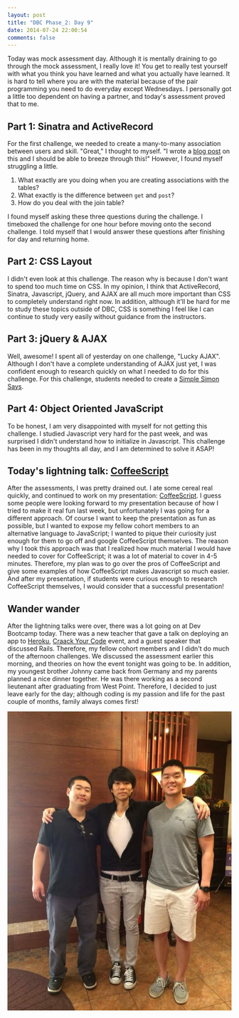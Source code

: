 ```yaml
---
layout: post
title: "DBC Phase_2: Day 9"
date: 2014-07-24 22:00:54
comments: false
---
```


Today was mock assessment day. Although it is mentally draining to go through the mock assessment, I really love it! You get to really test yourself with what you think you have learned and what you actually have learned. It is hard to tell where you are with the material because of the pair programming you need to do everyday except Wednesdays. I personally got a little too dependent on having a partner, and today's assessment proved that to me.

## Part 1: Sinatra and ActiveRecord

For the first challenge, we needed to create a many-to-many association between users and skill. "Great," I thought to myself. "I wrote a [blog post](http://juliusjung.info/2014/07/16/many-to-many-relationships-in-activerecord/) on this and I should be able to breeze through this!" However, I found myself struggling a little.

  1. What exactly are you doing when you are creating associations with the tables?
  2. What exactly is the difference between ```get``` and ```post```?
  3. How do you deal with the join table?

I found myself asking these three questions during the challenge. I timeboxed the challenge for one hour before moving onto the second challenge. I told myself that I would answer these questions after finishing for day and returning home.

## Part 2: CSS Layout

I didn't even look at this challenge. The reason why is because I don't want to spend too much time on CSS. In my opinion, I think that ActiveRecord, Sinatra, Javascript, jQuery, and AJAX are all much more important than CSS to completely understand right now. In addition, although it'll be hard for me to study these topics outside of DBC, CSS is something I feel like I can continue to study very easily without guidance from the instructors.

## Part 3: jQuery & AJAX

Well, awesome! I spent all of yesterday on one challenge, "Lucky AJAX". Although I don't have a complete understanding of AJAX just yet, I was confident enough to research quickly on what I needed to do for this challenge. For this challenge, students needed to create a [Simple Simon Says](http://player.vimeo.com/video/65261103).

## Part 4: Object Oriented JavaScript

To be honest, I am very disappointed with myself for not getting this challenge. I studied Javascript very hard for the past week, and was surprised I didn't understand how to initialize in Javascript. This challenge has been in my thoughts all day, and I am determined to solve it ASAP!

## Today's lightning talk: [CoffeeScript](http://juliusjung.info/blog/2014/07/24/coffeescript/)

After the assessments, I was pretty drained out. I ate some cereal real quickly, and continued to work on my presentation: [CoffeeScript](http://coffeescript.org/). I guess some people were looking forward to my presentation because of how I tried to make it real fun last week, but unfortunately I was going for a different approach. Of course I want to keep the presentation as fun as possible, but I wanted to expose my fellow cohort members to an alternative language to JavaScript; I wanted to pique their curiosity just enough for them to go off and google CoffeeScript themselves. The reason why I took this approach was that I realized how much material I would have needed to cover for CoffeeScript; it was a lot of material to cover in 4-5 minutes. Therefore, my plan was to go over the pros of CoffeeScript and give some examples of how CoffeeScript makes Javascript so much easier. And after my presentation, if students were curious enough to research CoffeeScript themselves, I would consider that a successful presentation!

## Wander wander

After the lightning talks were over, there was a lot going on at Dev Bootcamp today. There was a new teacher that gave a talk on deploying an app to [Heroku](https://www.heroku.com/home), [Craack Your Code](http://crackyouremotioncode.splashthat.com/) event, and a guest speaker that discussed Rails. Therefore, my fellow cohort members and I didn't do much of the afternoon challenges. We discussed the assessment earlier this morning, and theories on how the event tonight was going to be. In addition, my youngest brother Johnny came back from Germany and my parents planned a nice dinner together. He was there working as a second lieutenant after graduating from West Point. Therefore, I decided to just leave early for the day; although coding is my passion and life for the past couple of months, family always comes first!

![alt text](/assets/img/dinner.jpg "Yay dinner")